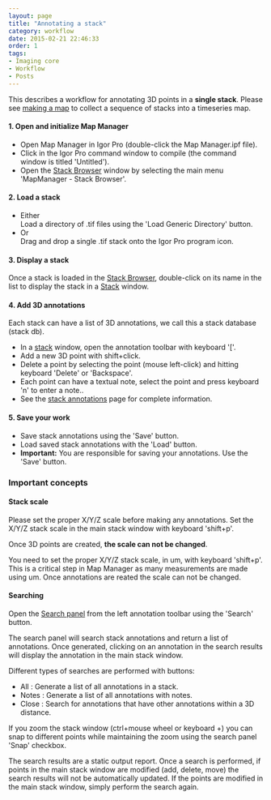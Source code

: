 ```yaml
---
layout: page
title: "Annotating a stack"
category: workflow
date: 2015-02-21 22:46:33
order: 1
tags:
- Imaging core
- Workflow
- Posts
---
```


This describes a workflow for annotating 3D points in a **single stack**. Please see [making a map][3] to collect a sequence of stacks into a timeseries map.

#### 1. Open and initialize Map Manager

- Open Map Manager in Igor Pro (double-click the Map Manager.ipf file).
- Click in the Igor Pro command window to compile (the command window is titled 'Untitled').
- Open the [Stack Browser][2] window by selecting the main menu 'MapManager - Stack Browser'.

#### 2. Load a stack
- Either  
    Load a directory of .tif files using the 'Load Generic Directory' button.
- Or  
    Drag and drop a single .tif stack onto the Igor Pro program icon.

#### 3. Display a stack

Once a stack is loaded in the [Stack Browser][2], double-click on its name in the list to display the stack in a [Stack][1] window.

#### 4. Add 3D annotations

Each stack can have a list of 3D annotations, we call this a stack database (stack db).

- In a [stack][1] window, open the annotation toolbar with keyboard '['.
- Add a new 3D point with shift+click.
- Delete a point by selecting the point (mouse left-click) and hitting keyboard 'Delete' or 'Backspace'.
- Each point can have a textual note, select the point and press keyboard 'n' to enter a note..
- See the [stack annotations][12] page for complete information.

#### 5. Save your work

- Save stack annotations using the 'Save' button.
- Load saved stack annotations with the 'Load' button.
- <b>Important:</b> You are responsible for saving your annotations. Use the 'Save' button.

### Important concepts

#### Stack scale

Please set the proper X/Y/Z scale before making any annotations. Set the X/Y/Z stack scale in the main stack window with keyboard 'shift+p'.

Once 3D points are created, **the scale can not be changed**.

<p class="important">You need to set the proper X/Y/Z stack scale, in um, with keyboard 'shift+p'. This is a critical step in Map Manager as many measurements are made using um. Once annotations are reated the scale can not be changed.</p>



#### Searching

Open the [Search panel][6] from the left annotation toolbar using the 'Search' button.

The search panel will search stack annotations and return a list of annotations. Once generated, clicking on an annotation in the search results will display the annotation in the main stack window.

Different types of searches are performed with buttons:  

- All : Generate a list of all annotations in a stack.
- Notes : Generate a list of all annotations with notes.  
- Close : Search for annotations that have other annotations within a 3D distance.

If you zoom the stack window (ctrl+mouse wheel or keyboard +) you can snap to different points while maintaining the zoom using the search panel 'Snap' checkbox.

The search results are a static output report. Once a search is performed, if points in the main stack window are modified (add, delete, move) the search results will not be automatically updated. If the points are modified in the main stack window, simply perform the search again.


<div class="print-page-break"></div>


[1]: stack
[2]: stack-browser
[3]: making-a-map
[4]: stackdb-options-panel
[5]: annotating-a-stack
[6]: search-panel
[7]: plot-panel
[8]: map-plot
[9]: fitting-segments-in-fiji
[10]: file-format
[11]: reports
[12]: stack-annotations